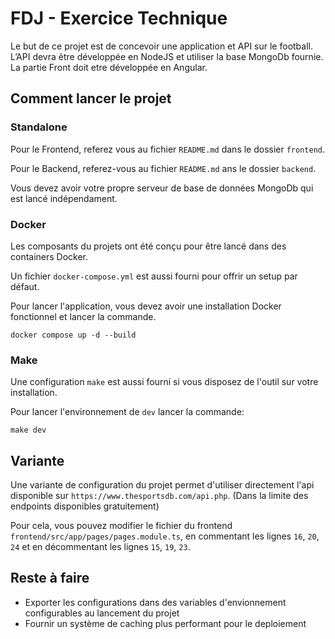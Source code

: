 # FDJ - Exercice Technique

Le but de ce projet est de concevoir une application et API sur le football. L’API devra être développée en NodeJS et utiliser la base MongoDb fournie. La partie Front doit etre développée en
Angular.

## Comment lancer le projet

### Standalone

Pour le Frontend, referez vous au fichier `README.md` dans le dossier `frontend`.

Pour le Backend, referez-vous au fichier `README.md` ans le dossier `backend`.

Vous devez avoir votre propre serveur de base de données MongoDb qui est lancé indépendament.

### Docker

Les composants du projets ont été conçu pour être lancé dans des containers Docker.

Un fichier `docker-compose.yml` est aussi fourni pour offrir un setup par défaut.

Pour lancer l'application, vous devez avoir une installation Docker fonctionnel et lancer la commande.

``docker compose up -d --build``

### Make

Une configuration `make` est aussi fourni si vous disposez de l'outil sur votre installation.

Pour lancer l'environnement de `dev` lancer la commande:

``make dev``

## Variante

Une variante de configuration du projet permet d'utiliser directement l'api disponible sur `https://www.thesportsdb.com/api.php`. (Dans la limite des endpoints disponibles gratuitement)

Pour cela, vous pouvez modifier le fichier du frontend `frontend/src/app/pages/pages.module.ts`, en commentant les lignes `16`, `20`, `24` et en décommentant les lignes `15`, `19`, `23`.

## Reste à faire

- Exporter les configurations dans des variables d'envionnement configurables au lancement du projet
- Fournir un système de caching plus performant pour le deploiement